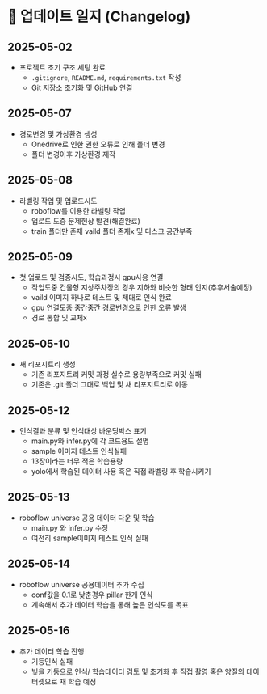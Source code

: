 # 📘 업데이트 일지 (Changelog)

## 2025-05-02
- 프로젝트 초기 구조 세팅 완료
  - `.gitignore`, `README.md`, `requirements.txt` 작성
  - Git 저장소 초기화 및 GitHub 연결
## 2025-05-07
- 경로변경 및 가상환경 생성
  - Onedrive로 인한 권한 오류로 인해 폴더 변경
  - 폴더 변경이후 가상환경 제작
## 2025-05-08
- 라벨링 작업 및 업로드시도
  - roboflow를 이용한 라벨링 작업
  - 업로드 도중 문제현상 발견(해결완료)
  - train 폴더만 존재 vaild 폴더 존재x 및 디스크 공간부족
## 2025-05-09
- 첫 업로드 및 검증시도, 학습과정시 gpu사용 연결
  - 작업도중 건물형 지상주차장의 경우 지하와 비슷한 형태 인지(추후서술예정)
  - vaild 이미지 하나로 테스트 및 제대로 인식 완료
  - gpu 연결도중 중간중간 경로변경으로 인한 오류 발생
  - 경로 통합 및 교체x
## 2025-05-10
- 새 리포지트리 생성
  - 기존 리포지트리 커밋 과정 실수로 용량부족으로 커밋 실패
  - 기존은 .git 폴더 그대로 백업 및 새 리포지트리로 이동
## 2025-05-12
- 인식결과 분류 및 인식대상 바운딩박스 표기
  - main.py와 infer.py에 각 코드용도 설명
  - sample 이미지 테스트 인식실패
  - 13장이라는 너무 적은 학습용량
  - yolo에서 학습된 데이터 사용 혹은 직접 라벨링 후 학습시키기
## 2025-05-13
- roboflow universe 공용 데이터 다운 및 학습
  - main.py 와 infer.py 수정
  - 여전히 sample이미지 테스트 인식 실패
## 2025-05-14
- roboflow universe 공용데이터 추가 수집
  - conf값을 0.1로 낮춘경우 pillar 한개 인식
  - 계속해서 추가 데이터 학습을 통해 높은 인식도를 목표
## 2025-05-16
- 추가 데이터 학습 진행
  - 기둥인식 실패
  - 빛을 기둥으로 인식/ 학습데이터 검토 및 초기화 후 직접 촬영 혹은 양질의 데이터셋으로 재 학습 예정
